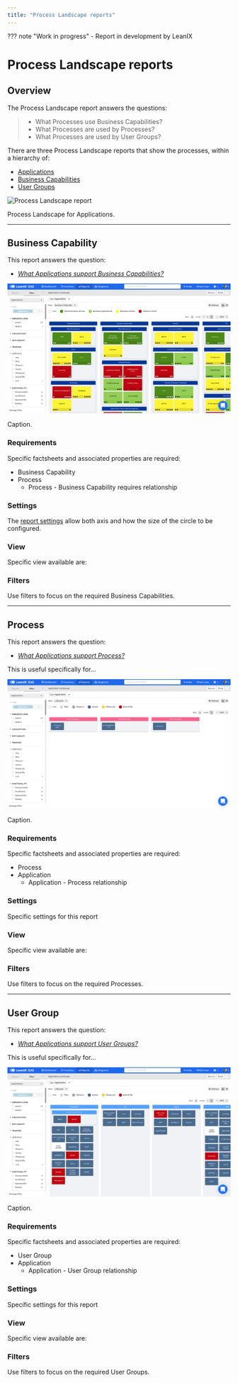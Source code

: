 ```yaml
---
title: "Process Landscape reports"
---
```


??? note "Work in progress"
    - Report in development by LeanIX

# Process Landscape reports

## Overview

The Process Landscape report answers the questions:

>- What Processes use Business Capabilities?
>- What Processes are used by  Processes?
>- What Processes are used by  User Groups?

There are three Process Landscape reports that show the processes, within a hierarchy of:

- [Applications](#applications) 
- [Business Capabilities](#business-capability)
- [User Groups](#user-group)

![Process Landscape report](../assets/images/process-landscape-app.png)

<p id="caption">Process Landscape for Applications.</p>

--- 

## Business Capability

This report answers the question:

- *[What Applications support Business Capabilities?](../questions/#business-capability)*

![Application Landscape report](../assets/images/application-landscape-bc-criticality.png)

<p id="caption">Caption.</p>

### Requirements

Specific factsheets and associated properties are required:

- Business Capability 
- Process
    - Process - Business Capability requires relationship

<!--    
#### Tags 

Specific tags are required for this report.

#### Other requirements

No other requirements
-->

### Settings

The [report settings](https://dev.leanix.net/page/changelog#section-2020-12-14) allow both axis and how the size of the circle to be configured. 

### View

Specific view available are: 

### Filters

Use filters to focus on the required Business Capabilities.

--- 

## Process
This report answers the question:

- *[What Applications support Process?](../questions/#process)*

This is useful specifically for... 

![Application Landscape report](../assets/images/application-landscape-process-lifecycle.png)

<p id="caption">Caption.</p>

### Requirements

Specific factsheets and associated properties are required:

- Process 
- Application
    - Application - Process relationship

### Settings

Specific settings for this report 

### View

Specific view available are: 

### Filters

Use filters to focus on the required Processes.

--- 

## User Group 

This report answers the question:

- *[What Applications support User Groups?](../questions/#user-groups)*

This is useful specifically for... 

![Application Landscape report](../assets/images/application-landscape-ug-lifecycle.png)

<p id="caption">Caption.</p>

### Requirements

Specific factsheets and associated properties are required:

- User Group 
- Application
    - Application - User Group relationship

### Settings

Specific settings for this report 

### View

Specific view available are: 

### Filters

Use filters to focus on the required User Groups.

